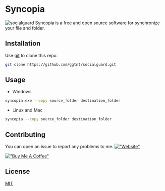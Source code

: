 # Syncopia

![socialguard](https://cdn.discordapp.com/attachments/1086667642158469242/1228056505258086493/Social_Guard.png?ex=662aa7bf&is=661832bf&hm=da3ab9a7cff521eff6836969090069fe8a86a8c90b6d86425ace0feb76dd711c&)
Syncopia is a free and open source software for synchronize your file and folder.
## Installation

Use [git](https://git-scm.com/) to clone this repo.

```bash
git clone https://github.com/ggtnt/socialguard.git
```

## Usage


* Windows

```bash
syncopia.exe --copy source_folder destination_folder
```

* Linux and Mac

```bash
syncopia --copy source_folder destination_folder

```

## Contributing

You can open an issue to report any problems to me.
[!["Website"](https://img.shields.io/badge/website-000000?style=for-the-badge&logo=About.me&logoColor=white)](support@neoftlab.dev)

[!["Buy Me A Coffee"](https://www.buymeacoffee.com/assets/img/custom_images/orange_img.png)](https://www.buymeacoffee.com/tnt0532)
## License

[MIT](https://choosealicense.com/licenses/mit/)
